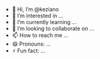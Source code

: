 - 👋 Hi, I’m @keziano
- 👀 I’m interested in ...
- 🌱 I’m currently learning ...
- 💞️ I’m looking to collaborate on ...
- 📫 How to reach me ...
- 😄 Pronouns: ...
- ⚡ Fun fact: ...

<!---
keziano/keziano is a ✨ special ✨ repository because its `README.md` (this file) appears on your GitHub profile.
You can click the Preview link to take a look at your changes.
--->
